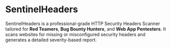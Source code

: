 # SentinelHeaders
SentinelHeaders is a professional-grade HTTP Security Headers Scanner tailored for **Red Teamers**, **Bug Bounty Hunters**, and **Web App Pentesters**. It scans websites for missing or misconfigured security headers and generates a detailed severity-based report.
